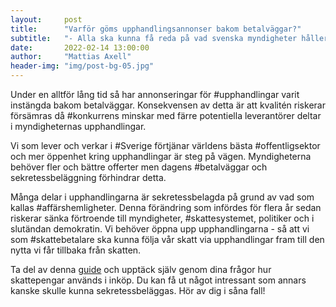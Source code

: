 ```yaml
---
layout:     post
title:      "Varför göms upphandlingsannonser bakom betalväggar?"
subtitle:   "- Alla ska kunna få reda på vad svenska myndigheter håller på att köpa så att fler kan delta i upphandlingarna!"
date:       2022-02-14 13:00:00
author:     "Mattias Axell"
header-img: "img/post-bg-05.jpg"
---
```


Under en alltför lång tid så har annonseringar för #upphandlingar varit instängda bakom betalväggar. Konsekvensen av detta är att kvalitén riskerar försämras då #konkurrens minskar med färre potentiella leverantörer deltar i myndigheternas upphandlingar.

Vi som lever och verkar i #Sverige förtjänar världens bästa #offentligsektor och mer öppenhet kring upphandlingar är steg på vägen. Myndigheterna behöver fler och bättre offerter men dagens #betalväggar och sekretessbeläggning förhindrar detta.

Många delar i upphandlingarna är sekretessbelagda på grund av vad som kallas #affärshemligheter. Denna förändring som infördes för flera år sedan riskerar sänka förtroende till myndigheter, #skattesystemet, politiker och i slutändan demokratin. Vi behöver öppna upp upphandlingarna - så att vi som #skattebetalare ska kunna följa vår skatt via upphandlingar fram till den nytta vi får tillbaka från skatten.

Ta del av denna [guide](https://about.handlingar.se/2022/02/14/guide-offentlig-upphandling-via-handlingar-se-och-offentlighetsprincipen/) och upptäck själv genom dina frågor hur skattepengar används i inköp. Du kan få ut något intressant som annars kanske skulle kunna sekretessbeläggas. Hör av dig i såna fall!